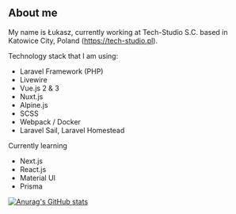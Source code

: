 ## About me
My name is Łukasz, currently working at Tech-Studio S.C. based in Katowice City, Poland (https://tech-studio.pl).

Technology stack that I am using:
- Laravel Framework (PHP)
- Livewire
- Vue.js 2 & 3
- Nuxt.js
- Alpine.js
- SCSS
- Webpack / Docker
- Laravel Sail, Laravel Homestead

Currently learning
- Next.js
- React.js
- Material UI
- Prisma

[![Anurag's GitHub stats](https://github-readme-stats.vercel.app/api?username=lukasion)](https://github.com/anuraghazra/github-readme-stats)
